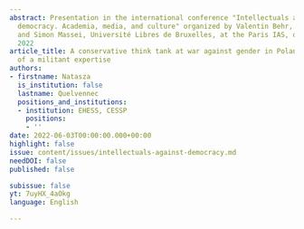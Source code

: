 ```yaml
---
abstract: Presentation in the international conference "Intellectuals against liberal
  democracy. Academia, media, and culture" organized by Valentin Behr, Paris IAS,
  and Simon Massei, Université Libres de Bruxelles, at the Paris IAS, on June 2-3,
  2022
article_title: A conservative think tank at war against gender in Poland. Sociology
  of a militant expertise
authors:
- firstname: Natasza
  is_institution: false
  lastname: Quelvennec
  positions_and_institutions:
  - institution: EHESS, CESSP
    positions:
    - ''
date: 2022-06-03T00:00:00.000+00:00
highlight: false
issue: content/issues/intellectuals-against-democracy.md
needDOI: false
published: false

subissue: false
yt: 7uyHX_4aOkg
language: English

---
```

<Youtube yt="7uyHX_4aOkg" caption="A conservative think tank at war against gender in Poland. Sociology of a militant expertise"></Youtube>
